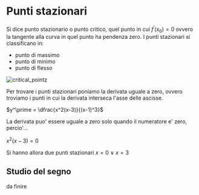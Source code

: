 # Punti stazionari  

Si dice punto stazionario o punto critico, quel punto in cui $f^\prime(x_0) = 0$ ovvero la tangente alla curva in quel punto ha pendenza zero. I punti stazionari si classificano in:  

* punto di massimo
* punto di minimo
* punto di flesso

![critical_pointz](https://github.com/user-attachments/assets/db588d5d-b81d-4b76-9bc1-f78255cca4a2)  

Per trovare i punti stazionari poniamo la derivata uguale a zero, ovvero troviamo i punti in cui la derivata interseca l'asse delle ascisse.  

$y^\prime = \dfrac{x^2(x-3)}{(x-1)^3}$  

La derivata puo' essere uguale a zero solo quando il numeratore e' zero, percio'...  

$x^2(x-3) = 0$  

Si hanno allora due punti stazionari $x=0\ \lor \ x=3$  

## Studio del segno  

da finire